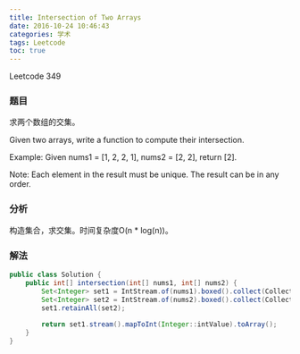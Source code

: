 ```yaml
---
title: Intersection of Two Arrays
date: 2016-10-24 10:46:43
categories: 学术
tags: Leetcode
toc: true
---
```


Leetcode 349

### 题目

求两个数组的交集。

Given two arrays, write a function to compute their intersection.

Example:
Given nums1 = [1, 2, 2, 1], nums2 = [2, 2], return [2].

Note:
Each element in the result must be unique.
The result can be in any order.

### 分析

构造集合，求交集。时间复杂度O(n * log(n))。

### 解法

```java
public class Solution {
    public int[] intersection(int[] nums1, int[] nums2) {
        Set<Integer> set1 = IntStream.of(nums1).boxed().collect(Collectors.toSet());
        Set<Integer> set2 = IntStream.of(nums2).boxed().collect(Collectors.toSet());
        set1.retainAll(set2);
        
        return set1.stream().mapToInt(Integer::intValue).toArray();
    }
}
```